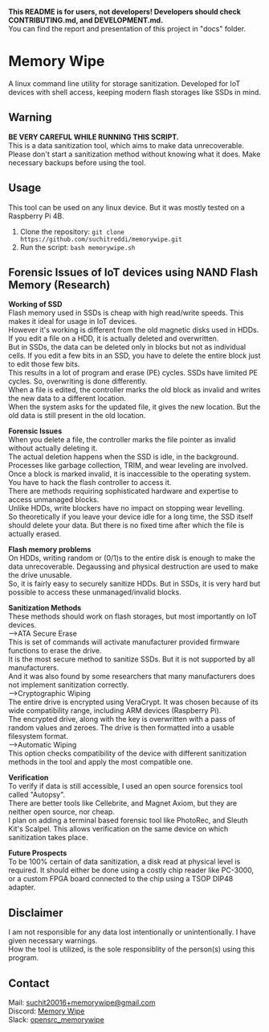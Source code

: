<b>This README is for users, not developers! Developers should check CONTRIBUTING.md, and DEVELOPMENT.md.</b>  
You can find the report and presentation of this project in "docs" folder.
# Memory Wipe
A linux command line utility for storage sanitization. Developed for IoT devices with shell access,
keeping modern flash storages like SSDs in mind.

## Warning
<b>BE VERY CAREFUL WHILE RUNNING THIS SCRIPT.</b><br> 
This is a data sanitization tool, which aims to make data unrecoverable. 
Please don't start a sanitization method without knowing what it does. 
Make necessary backups before using the tool.

## Usage
This tool can be used on any linux device. But it was mostly tested on a Raspberry Pi 4B.
<ol>
  <li>Clone the repository: <code>git clone https://github.com/suchitreddi/memorywipe.git</code></li>
  <li>Run the script: <code>bash memorywipe.sh</code></li>
</ol>

## Forensic Issues of IoT devices using NAND Flash Memory (Research)

<b>Working of SSD</b><br>
Flash memory used in SSDs is cheap with high read/write speeds. This makes it ideal for usage in IoT devices.<br>
However it's working is different from the old magnetic disks used in HDDs. If you edit a file on a HDD, it is actually deleted and overwritten.<br>
But in SSDs, the data can be deleted only in blocks but not as individual cells. If you edit a few bits in an SSD, you have to delete the entire block just to edit those few bits.<br>
This results in a lot of program and erase (PE) cycles. SSDs have limited PE cycles. So, overwriting is done differently.<br>
When a file is edited, the controller marks the old block as invalid and writes the new data to a different location.<br>
When the system asks for the updated file, it gives the new location. But the old data is still present in the old location.<br>

<b>Forensic Issues</b><br>
When you delete a file, the controller marks the file pointer as invalid without actually deleting it.<br>
The actual deletion happens when the SSD is idle, in the background. Processes like garbage collection, TRIM, and wear leveling are involved.<br>
Once a block is marked invalid, it is inaccessible to the operating system. You have to hack the flash controller to access it.<br>
There are methods requiring sophisticated hardware and expertise to access unmanaged blocks.<br>
Unlike HDDs, write blockers have no impact on stopping wear levelling.<br>
So theoretically if you leave your device idle for a long time, the SSD itself should delete your data. But there is no fixed time after which the file is actually erased.<br>

<b>Flash memory problems</b><br>
On HDDs, writing random or (0/1)s to the entire disk is enough to make the data unrecoverable. Degaussing and physical destruction are used to make the drive unusable.<br>
So, it is fairly easy to securely sanitize HDDs. But in SSDs, it is very hard but possible to access these unmanaged/invalid blocks.<br>

<b>Sanitization Methods</b><br>
These methods should work on flash storages, but most importantly on IoT devices.<br>
-->ATA Secure Erase<br>
This is set of commands will activate manufacturer provided firmware functions to erase the drive.<br>
It is the most secure method to sanitize SSDs. But it is not supported by all manufacturers.<br>
And it was also found by some researchers that many manufacturers does not implement sanitization correctly.<br>
-->Cryptographic Wiping<br>
The entire drive is encrypted using VeraCrypt. It was chosen because of its wide compatibility range, including ARM devices (Raspberry Pi).<br>
The encrypted drive, along with the key is overwritten with a pass of random values and zeroes. The drive is then formatted into a usable filesystem format.<br>
-->Automatic Wiping<br>
This option checks compatibility of the device with different sanitization methods in the tool and apply the most compatible one.<br>

<b>Verification</b><br>
To verify if data is still accessible, I used an open source forensics tool called "Autopsy".<br>
There are better tools like Cellebrite, and Magnet Axiom, but they are neither open source, nor cheap.<br>
I plan on adding a terminal based forensic tool like PhotoRec, and Sleuth Kit's Scalpel. This allows verification on the same device on which sanitization takes place.<br>

<b>Future Prospects</b><br>
To be 100% certain of data sanitization, a disk read at physical level is required. It should either be done using a costly chip reader like PC-3000,<br>
or a custom FPGA board connected to the chip using a TSOP DIP48 adapter.<br>

## Disclaimer
I am not responsible for any data lost intentionally or unintentionally. I have given necessary warnings.<br>
How the tool is utilized, is the sole responsiblity of the person(s) using this program.<br>

## Contact
Mail: <a href="mailto:suchit20016+memorywipe@gmail.com" target="_blank" rel="noopener noreferrer nofollow">suchit20016+memorywipe@gmail.com</a>  
Discord: <a href="https://discord.gg/9sRhDyCppQ" target="_blank">Memory Wipe</a>  
Slack: <a href="https://opensrcmemorywipe.slack.com/archives/C0692ME4GC8" target="_blank">opensrc_memorywipe</a>
